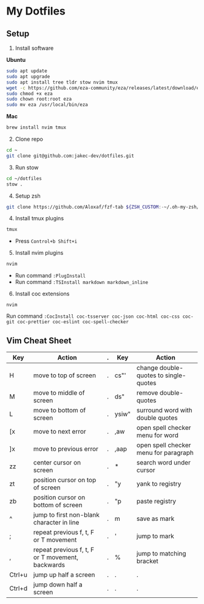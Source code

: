 # My Dotfiles

## Setup

1. Install software

**Ubuntu**

```sh
sudo apt update
sudo apt upgrade
sudo apt install tree tldr stow nvim tmux
wget -c https://github.com/eza-community/eza/releases/latest/download/eza_x86_64-unknown-linux-gnu.tar.gz -O - | tar xz
sudo chmod +x eza
sudo chown root:root eza
sudo mv eza /usr/local/bin/eza
```

**Mac**

```sh
brew install nvim tmux
```

2. Clone repo

```sh
cd ~
git clone git@github.com:jakec-dev/dotfiles.git
```

3. Run stow

```sh
cd ~/dotfiles
stow .
```

4. Setup zsh
```sh
git clone https://github.com/Aloxaf/fzf-tab ${ZSH_CUSTOM:-~/.oh-my-zsh/custom}/plugins/fzf-tab
```

4. Install tmux plugins

```sh
tmux
```

- Press `Control+b Shift+i`

5. Install nvim plugins

```sh
nvim
```

- Run command `:PlugInstall`
- Run command `:TSInstall markdown markdown_inline`

6. Install coc extensions

```
nvim
```

Run command `:CocInstall coc-tsserver coc-json coc-html coc-css coc-git coc-prettier coc-eslint coc-spell-checker`

## Vim Cheat Sheet
| Key      | Action                                           | .   | Key        | Action                                |
| -        | --                                               | --  | --         | --                                    |
| H        | move to top of screen                            | .   | cs"'       | change double-quotes to single-quotes |
| M        | move to middle of screen                         | .   | ds"        | remove double-quotes                  |
| L        | move to bottom of screen                         | .   | ysiw"      | surround word with double quotes      |
| [x       | move to next error                               | .   | ,aw        | open spell checker menu for word      |
| ]x       | move to previous error                           | .   | ,aap       | open spell checker menu for paragraph |
| zz       | center cursor on screen                          | .   | *          | search word under cursor              |
| zt       | position cursor on top of screen                 | .   | "<number>y | yank to <number> registry             |
| zb       | position cursor on bottom of screen              | .   | "<number>p | paste <number> registry               |
| ^        | jump to first non-blank character in line        | .   | m<char>    | save <char> as mark                   |
| ;        | repeat previous f, t, F or T movement            | .   | '<char>    | jump to <char> mark                   | 
| ,        | repeat previous f, t, F or T movement, backwards | .   | %          | jump to matching bracket              |
| Ctrl+u   | jump up half a screen                            | .   | .          | .                                     |
| Ctrl+d   | jump down half a screen                          | .   | .          | .                                     |
